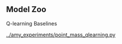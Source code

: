 ## Model Zoo

Q-learning Baselines

[../amy_experiments/point_mass_qlearning.py](../amy_experiments/point_mass_qlearning.py)


